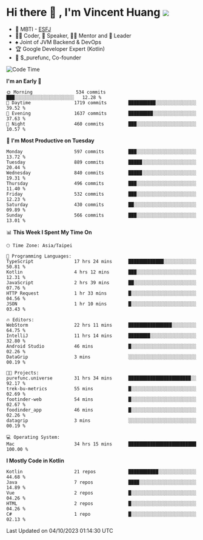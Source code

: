 # Hi there 👋 , I'm Vincent Huang ![](https://komarev.com/ghpvc/?username=Jian-Min-Huang)
- 👀 MBTI - [ESFJ](https://www.16personalities.com/esfj-personality)
- 👨‍💻 Coder, 🎤 Speaker, 👨‍🏫 Mentor and 🚀 Leader
- ♠️ Joint of JVM Backend & DevOps
- 🏆 Google Developer Expert (Kotlin)
- 💼 $_purefunc, Co-founder

<!--START_SECTION:waka-->
![Code Time](http://img.shields.io/badge/Code%20Time-2%2C638%20hrs%2042%20mins-blue)

**I'm an Early 🐤** 

```text
🌞 Morning                534 commits         ███░░░░░░░░░░░░░░░░░░░░░░   12.28 % 
🌆 Daytime                1719 commits        ██████████░░░░░░░░░░░░░░░   39.52 % 
🌃 Evening                1637 commits        █████████░░░░░░░░░░░░░░░░   37.63 % 
🌙 Night                  460 commits         ███░░░░░░░░░░░░░░░░░░░░░░   10.57 % 
```
📅 **I'm Most Productive on Tuesday** 

```text
Monday                   597 commits         ███░░░░░░░░░░░░░░░░░░░░░░   13.72 % 
Tuesday                  889 commits         █████░░░░░░░░░░░░░░░░░░░░   20.44 % 
Wednesday                840 commits         █████░░░░░░░░░░░░░░░░░░░░   19.31 % 
Thursday                 496 commits         ███░░░░░░░░░░░░░░░░░░░░░░   11.40 % 
Friday                   532 commits         ███░░░░░░░░░░░░░░░░░░░░░░   12.23 % 
Saturday                 430 commits         ██░░░░░░░░░░░░░░░░░░░░░░░   09.89 % 
Sunday                   566 commits         ███░░░░░░░░░░░░░░░░░░░░░░   13.01 % 
```


📊 **This Week I Spent My Time On** 

```text
🕑︎ Time Zone: Asia/Taipei

💬 Programming Languages: 
TypeScript               17 hrs 24 mins      █████████████░░░░░░░░░░░░   50.81 % 
Kotlin                   4 hrs 12 mins       ███░░░░░░░░░░░░░░░░░░░░░░   12.31 % 
JavaScript               2 hrs 39 mins       ██░░░░░░░░░░░░░░░░░░░░░░░   07.76 % 
HTTP Request             1 hr 33 mins        █░░░░░░░░░░░░░░░░░░░░░░░░   04.56 % 
JSON                     1 hr 10 mins        █░░░░░░░░░░░░░░░░░░░░░░░░   03.43 % 

🔥 Editors: 
WebStorm                 22 hrs 11 mins      ████████████████░░░░░░░░░   64.75 % 
IntelliJ                 11 hrs 14 mins      ████████░░░░░░░░░░░░░░░░░   32.80 % 
Android Studio           46 mins             █░░░░░░░░░░░░░░░░░░░░░░░░   02.26 % 
DataGrip                 3 mins              ░░░░░░░░░░░░░░░░░░░░░░░░░   00.19 % 

🐱‍💻 Projects: 
purefunc.universe        31 hrs 34 mins      ███████████████████████░░   92.17 % 
trek-bu-metrics          55 mins             █░░░░░░░░░░░░░░░░░░░░░░░░   02.69 % 
footinder-web            54 mins             █░░░░░░░░░░░░░░░░░░░░░░░░   02.67 % 
foodinder_app            46 mins             █░░░░░░░░░░░░░░░░░░░░░░░░   02.26 % 
datagrip                 3 mins              ░░░░░░░░░░░░░░░░░░░░░░░░░   00.19 % 

💻 Operating System: 
Mac                      34 hrs 15 mins      █████████████████████████   100.00 % 
```

**I Mostly Code in Kotlin** 

```text
Kotlin                   21 repos            ███████████░░░░░░░░░░░░░░   44.68 % 
Java                     7 repos             ████░░░░░░░░░░░░░░░░░░░░░   14.89 % 
Vue                      2 repos             █░░░░░░░░░░░░░░░░░░░░░░░░   04.26 % 
HTML                     2 repos             █░░░░░░░░░░░░░░░░░░░░░░░░   04.26 % 
C#                       1 repo              █░░░░░░░░░░░░░░░░░░░░░░░░   02.13 % 
```




 Last Updated on 04/10/2023 01:14:30 UTC
<!--END_SECTION:waka-->
